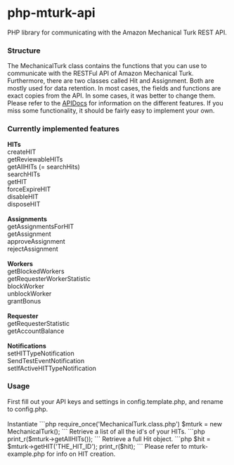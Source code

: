 php-mturk-api
=============

PHP library for communicating with the Amazon Mechanical Turk REST API.

<h3>Structure</h3>
The MechanicalTurk class contains the functions that you can use to communicate with the RESTFul API of Amazon Mechanical Turk. Furthermore, there are two classes called Hit and Assignment. Both are mostly used for data retention. In most cases, the fields and functions are exact copies from the API. In some cases, it was better to change them. Please refer to the <a href='http://docs.aws.amazon.com/AWSMechTurk/latest/AWSMturkAPI/Welcome.html'>APIDocs</a> for information on the different features. If you miss some functionality, it should be fairly easy to implement your own. 

<h3>Currently implemented features</h3>
<b>HITs</b><br>
createHIT<br>
getReviewableHITs<br>
getAllHITs (= searchHits)<br>
searchHITs<br>
getHIT<br>
forceExpireHIT<br>
disableHIT<br>
disposeHIT<br>
<br>
<b>Assignments</b><br>
getAssignmentsForHIT<br>
getAssignment<br>
approveAssignment<br>
rejectAssignment<br>
<br>
<b>Workers</b><br>
getBlockedWorkers<br>
getRequesterWorkerStatistic<br>
blockWorker<br>
unblockWorker<br>
grantBonus<br>
<br>
<b>Requester</b><br>
getRequesterStatistic<br>
getAccountBalance<br>
<br>
<b>Notifications</b><br>
setHITTypeNotification<br>
SendTestEventNotification<br>
setIfActiveHITTypeNotification<br>
<h3>Usage</h3>
First fill out your API keys and settings in config.template.php, and rename to config.php.<br>
<br>
Instantiate
```php
require_once('MechanicalTurk.class.php')
$mturk = new MechanicalTurk();
```
Retrieve a list of all the id's of your HITs.
```php
print_r($mturk->getAllHITs());
```
Retrieve a full Hit object.
```php
$hit = $mturk->getHIT('THE_HIT_ID');
print_r($hit);
```
Please refer to mturk-example.php for info on HIT creation.
